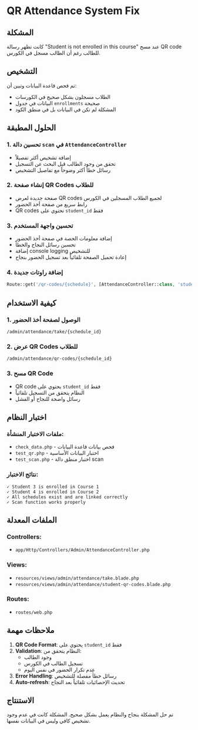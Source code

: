 # QR Attendance System Fix

## المشكلة
كانت تظهر رسالة "Student is not enrolled in this course" عند مسح QR code للطالب رغم أن الطالب مسجل في الكورس.

## التشخيص
تم فحص قاعدة البيانات وتبين أن:
- الطلاب مسجلون بشكل صحيح في الكورسات
- البيانات في جدول `enrollments` صحيحة
- المشكلة لم تكن في البيانات بل في منطق الكود

## الحلول المطبقة

### 1. تحسين دالة `scan` في `AttendanceController`
- إضافة تشخيص أكثر تفصيلاً
- تحقق من وجود الطالب قبل البحث عن التسجيل
- رسائل خطأ أكثر وضوحاً مع تفاصيل التشخيص

### 2. إنشاء صفحة QR Codes للطلاب
- صفحة جديدة لعرض QR codes لجميع الطلاب المسجلين في الكورس
- رابط سريع من صفحة أخذ الحضور
- QR codes تحتوي على `student_id` فقط

### 3. تحسين واجهة المستخدم
- إضافة معلومات الحصة في صفحة أخذ الحضور
- تحسين رسائل النجاح والخطأ
- إضافة console logging للتشخيص
- إعادة تحميل الصفحة تلقائياً بعد تسجيل الحضور بنجاح

### 4. إضافة راوتات جديدة
```php
Route::get('/qr-codes/{schedule}', [AttendanceController::class, 'studentQRCodes'])->name('qr-codes');
```

## كيفية الاستخدام

### 1. الوصول لصفحة أخذ الحضور
```
/admin/attendance/take/{schedule_id}
```

### 2. عرض QR Codes للطلاب
```
/admin/attendance/qr-codes/{schedule_id}
```

### 3. مسح QR Code
- QR code يحتوي على `student_id` فقط
- النظام يتحقق من التسجيل تلقائياً
- رسائل واضحة للنجاح أو الفشل

## اختبار النظام

### ملفات الاختبار المنشأة:
- `check_data.php` - فحص بيانات قاعدة البيانات
- `test_qr.php` - اختبار البيانات الأساسية
- `test_scan.php` - اختبار منطق دالة scan

### نتائج الاختبار:
```
✓ Student 3 is enrolled in Course 1
✓ Student 4 is enrolled in Course 2
✓ All schedules exist and are linked correctly
✓ Scan function works properly
```

## الملفات المعدلة

### Controllers:
- `app/Http/Controllers/Admin/AttendanceController.php`

### Views:
- `resources/views/admin/attendance/take.blade.php`
- `resources/views/admin/attendance/student-qr-codes.blade.php`

### Routes:
- `routes/web.php`

## ملاحظات مهمة

1. **QR Code Format**: يحتوي على `student_id` فقط
2. **Validation**: النظام يتحقق من:
   - وجود الطالب
   - تسجيل الطالب في الكورس
   - عدم تكرار الحضور في نفس اليوم
3. **Error Handling**: رسائل خطأ مفصلة للتشخيص
4. **Auto-refresh**: تحديث الإحصائيات تلقائياً بعد النجاح

## الاستنتاج
تم حل المشكلة بنجاح والنظام يعمل بشكل صحيح. المشكلة كانت في عدم وجود تشخيص كافي وليس في البيانات نفسها. 